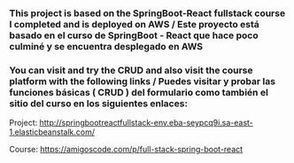 ### This project is based on the SpringBoot-React fullstack course I completed and is deployed on AWS / Este proyecto está basado en el curso de SpringBoot - React que hace poco culminé y se encuentra desplegado en AWS
### You can visit and try the CRUD and also visit the course platform with the following links / Puedes visitar y probar las funciones básicas ( CRUD ) del formulario como también el sitio del curso en los siguientes enlaces: 

Project: http://springbootreactfullstack-env.eba-seypcq9i.sa-east-1.elasticbeanstalk.com/

Course: https://amigoscode.com/p/full-stack-spring-boot-react
